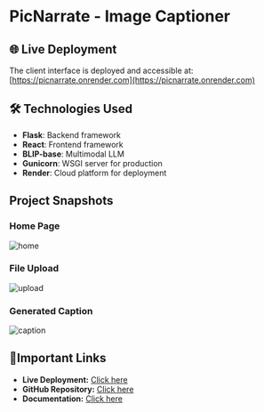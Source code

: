 # PicNarrate - Image Captioner

## 🌐 Live Deployment
The client interface is deployed and accessible at: [https://picnarrate.onrender.com](https://picnarrate.onrender.com)

## 🛠️ Technologies Used
- **Flask**: Backend framework
- **React**: Frontend framework
- **BLIP-base**: Multimodal LLM
- **Gunicorn**: WSGI server for production
- **Render**: Cloud platform for deployment

## Project Snapshots
### Home Page
![home]()

### File Upload
![upload]()

### Generated Caption
![caption]()

## 📎Important Links
- **Live Deployment:** [Click here](https://picnarrate.onrender.com)
- **GitHub Repository:** [Click here](https://github.com/Adm-2005/PicNarrate-Image-Captioner)
- **Documentation:** [Click here](https://docs.google.com/document/d/18el0ZS3z319wlJe1e3hGremKLrm3Xsjl/edit?usp=sharing&ouid=103738077583465355360&rtpof=true&sd=true)